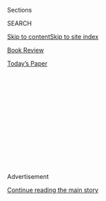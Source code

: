 <div id="app">

<div>

<div>

<div>

<div class="NYTAppHideMasthead css-1q2w90k e1suatyy0">

<div class="section css-ui9rw0 e1suatyy2">

<div class="css-eph4ug er09x8g0">

<div class="css-6n7j50">

</div>

<span class="css-1dv1kvn">Sections</span>

<div class="css-10488qs">

<span class="css-1dv1kvn">SEARCH</span>

</div>

[Skip to content](#site-content)[Skip to site index](#site-index)

</div>

<div id="masthead-section-label" class="css-1wr3we4 eaxe0e00">

[Book Review](https://www.nytimes.com/section/books/review)

</div>

<div class="css-10698na e1huz5gh0">

</div>

</div>

<div id="masthead-bar-one" class="section hasLinks css-15hmgas e1csuq9d3">

<div class="css-uqyvli e1csuq9d0">

</div>

<div class="css-1uqjmks e1csuq9d1">

</div>

<div class="css-9e9ivx">

[](https://myaccount.nytimes.com/auth/login?response_type=cookie&client_id=vi)

</div>

<div class="css-1bvtpon e1csuq9d2">

[Today’s Paper](https://www.nytimes.com/section/todayspaper)

</div>

</div>

</div>

</div>

<div data-aria-hidden="false">

<div id="site-content" role="main">

<div>

<div class="css-1aor85t" style="opacity:0.000000001;z-index:-1;visibility:hidden">

<div class="css-1hqnpie">

<div class="css-epjblv">

<span class="css-17xtcya">[Book
Review](/section/books/review)</span><span class="css-x15j1o">|</span><span class="css-fwqvlz">This
Is How It All Ends</span>

</div>

<div class="css-k008qs">

<div class="css-1iwv8en">

<span class="css-18z7m18"></span>

<div>

</div>

</div>

<span class="css-1n6z4y">https://nyti.ms/2XmiSOc</span>

<div class="css-1705lsu">

<div class="css-4xjgmj">

<div class="css-4skfbu" role="toolbar" data-aria-label="Social Media Share buttons, Save button, and Comments Panel with current comment count" data-testid="share-tools">

  - 
  - 
  - 
  - 
    
    <div class="css-6n7j50">
    
    </div>

  - 

</div>

</div>

</div>

</div>

</div>

</div>

<div id="NYT_TOP_BANNER_REGION" class="css-13pd83m">

</div>

<div id="top-wrapper" class="css-1sy8kpn">

<div id="top-slug" class="css-l9onyx">

Advertisement

</div>

[Continue reading the main story](#after-top)

<div class="ad top-wrapper" style="text-align:center;height:100%;display:block;min-height:250px">

<div id="top" class="place-ad" data-position="top" data-size-key="top">

</div>

</div>

<div id="after-top">

</div>

</div>

<div id="sponsor-wrapper" class="css-1hyfx7x">

<div id="sponsor-slug" class="css-19vbshk">

Supported by

</div>

[Continue reading the main story](#after-sponsor)

<div id="sponsor" class="ad sponsor-wrapper" style="text-align:center;height:100%;display:block">

</div>

<div id="after-sponsor">

</div>

</div>

Nonfiction

<div class="css-1vkm6nb ehdk2mb0">

# This Is How It All Ends

</div>

<div class="css-79elbk" data-testid="photoviewer-wrapper">

<div class="css-z3e15g" data-testid="photoviewer-wrapper-hidden">

</div>

<div class="css-1a48zt4 ehw59r15" data-testid="photoviewer-children">

![<span class="css-16f3y1r e13ogyst0" data-aria-hidden="true">Katie
Mack</span><span class="css-cnj6d5 e1z0qqy90" itemprop="copyrightHolder"><span class="css-1ly73wi e1tej78p0">Credit...</span><span><span>Nerissa
Escanlar</span></span></span>](https://static01.nyt.com/images/2020/07/29/books/review/Gleick1/Gleick1-articleLarge.jpg?quality=75&auto=webp&disable=upscale)

</div>

</div>

<div class="css-xt80pu e12qa4dv0">

<div class="css-18e8msd">

<div class="css-vp77d3 epjyd6m0">

<div class="css-1baulvz">

By [<span class="css-1baulvz last-byline" itemprop="name">James
Gleick</span>](https://www.nytimes.com/by/james-gleick)

</div>

</div>

  - Aug. 4, 2020

  - 
    
    <div class="css-4xjgmj">
    
    <div class="css-d8bdto" role="toolbar" data-aria-label="Social Media Share buttons, Save button, and Comments Panel with current comment count" data-testid="share-tools">
    
      - 
      - 
      - 
      - 
        
        <div class="css-6n7j50">
        
        </div>
    
      - 
    
    </div>
    
    </div>

</div>

</div>

<div class="section meteredContent css-1r7ky0e" name="articleBody" itemprop="articleBody">

<div class="css-1fanzo5 StoryBodyCompanionColumn">

<div class="css-53u6y8">

**THE END OF EVERYTHING**  
**(Astrophysically Speaking)**  
By Katie Mack

Not to give anything away, but “in about five billion years, the sun
will swell to its red giant phase, engulf the orbit of Mercury and
perhaps Venus, and leave the Earth a charred, lifeless, magma-covered
rock.” That’s how Katie Mack *starts* her story. It’s downhill from
there.

Many books have been written about our cosmic origins: the creation of
the universe 13.8 billion years ago; the Big Bang and all that followed.
The denouement, presumably tens of billions of years away, remains
comparatively mysterious. How does it all end? For that matter, *does*
it all end, or can we keep on in our merry way indefinitely? In “The End
of Everything: (Astrophysically Speaking),” Mack, a theoretical
cosmologist at North Carolina State University, attempts to answer what
might seem the most remote of scientific questions.

“Some say the world will end in fire, / Some say in ice.” She gives
Robert Frost his due. She doesn’t bother with T. S. Eliot: “not with a
bang but a whimper.” Traditional speculation about the end times, the
end of days, comes from religion, where it is called eschatology.
Apocalypse, doomsday, Judgment Day — all this, for theologians, provides
a way of thinking about the meaning or purpose of existence. Our
destiny, if only we could know it, might provide some reason for why
we’re here.

</div>

</div>

<div class="css-1fanzo5 StoryBodyCompanionColumn">

<div class="css-53u6y8">

Does the arc of the moral universe bend toward justice? Does it bend
anywhere at all? When Martin Luther King Jr. said it did, he was
paraphrasing the 19th-century abolitionist minister Theodore Parker, who
also said: “My eye reaches but little ways. I cannot calculate the curve
and complete the figure by the experience of sight.”

</div>

</div>

<div class="css-79elbk" data-testid="photoviewer-wrapper">

<div class="css-z3e15g" data-testid="photoviewer-wrapper-hidden">

</div>

<div class="css-1a48zt4 ehw59r15" data-testid="photoviewer-children">

![](https://static01.nyt.com/images/2020/07/29/books/review/Gleick2/Gleick2-articleLarge.jpg?quality=75&auto=webp&disable=upscale)

</div>

</div>

<div class="css-1fanzo5 StoryBodyCompanionColumn">

<div class="css-53u6y8">

The eye of astrophysics reaches a great deal farther now. Cosmologists
calculate the curve and complete the figure by employing a potent
arsenal of instruments and methodologies. Optical, radio, X-ray and
gamma ray telescopes on mountaintops and in space, underground neutrino
detectors and gravitational-wave observatories extend our sight to the
edges of the universe. But what that really means is that they extend
our sight into the past.

This is perhaps the most basic fact of cosmology, sometimes taken for
granted, and Mack explains it elegantly. Telescope users have a window
into time. Light travels at finite speed, so everything comes to us with
its own time delay. We see the sun not as it is now but as it was eight
minutes ago. All we can know of a galaxy 10 billion light-years away is
what it looked like 10 billion years ago, when the universe was young.
“We can look even farther back,” she writes, “and see matter swirling
into supermassive black holes in a universe less than 500 million years
old, when starlight had only just begun to penetrate the darkness
between galaxies.”

“The End of Everything” is a pleasure. Mack’s style is personal and
often funny as she guides us along a cosmic timeline studded with
scientific esoterica and mystery. Most of what astronomers know comes
not from seeing but from deduction — complex ladders of logic, building
upon one another. Black holes were first inferred and then understood in
more and more detail and now can just barely be said to have been
“seen.” Two of the most crucial components of the current picture of
the universe, dark matter and dark energy, are so-called precisely
because they are invisible. Scientists say they can see the Big Bang,
and they can, in a way, but what they mean is that they can detect via
radio telescopes a faint microwave radiation coming from all directions
in space — the remnant of a time when the entire universe was a
fast-growing fireball.

Astrophysicists’ techniques for looking backward through the eons can
let them peer into the future, too. The equations of physics run forward
as well as back. A picture begins to emerge of the far-future evolution
of the universe — more than one picture, painted in broad strokes by
cosmologists with conflicting theories. Mack organizes the current
thinking into a handful of scenarios, some more plausible than others.

</div>

</div>

<div class="css-1fanzo5 StoryBodyCompanionColumn">

<div class="css-53u6y8">

One is the “Big Crunch.” We know the universe has been expanding since
the Big Bang. That is to say, *space itself* is expanding: Galaxies,
stars and all other things in the cosmos move farther and farther apart.
It’s possible that the expansion will eventually slow, stop and reverse
itself, like a ball thrown up in the air that then comes back down. And
then? Catastrophe. High-energy particle jets and radiation from stars
condense and ignite a conflagration. “Nuclear explosions tear through
stellar atmospheres, ripping apart the stars and filling space with hot
plasma,” Mack says. “At this point, things are really very bad.” You can
tell she’s enjoying this.

Alternatively, the expansion keeps on going until everything attenuates
and fades into nothingness. This cosmic endgame is the one known as
“heat death.” You’ve heard of entropy: the inexorable tendency toward
disorder described by the second law of thermodynamics. It’s entropy
that does us in. This scenario is “a slow and agonizing one,” Mack says,
“marked by increasing isolation, inexorable decay and an eons-long fade
into darkness.” Everything tends toward equilibrium, and equilibrium
means death. Stars burn out, galaxies fade into darkness, even black
holes evaporate. This notion has been with us since the development of
thermodynamics in the 19th century. H. G. Wells visualized it this way
in “The Time Machine”: “It would be hard to convey the stillness of it.
… The darkness thickened. … All else was rayless obscurity. … A horror
of this great darkness came on me.”

Other possibilities involve dark energy, a still poorly understood
business that seems to be the dominant component of our universe. A
dark-energy apocalypse could “tear apart the very fabric of reality,
rendering any thinking creatures in the cosmos helpless as they watch
their universe being ripped open around them,” Mack says. Some paths to
destruction arise from theories that involve parallel universes lurking
in extra dimensions. A so-called “ekpyrotic” scenario imagines
collisions of “branes,” three-dimensional universes ordinarily invisible
to one another. At the fringes, the cosmological theories with the best
jargon and cleverest names are often the most speculative.

Forty years ago, when much of this science was new, the physicist
Freeman Dyson complained that some of his colleagues felt it was
“disreputable” to study our universe’s destiny. He urged them to do it
anyway. “If our analysis of the long-range future leads us to raise
questions related to the ultimate meaning and purpose of life,” he
wrote, “then let us examine these questions boldly and without
embarrassment.”

This might seem like the wrong time for a book peering billions of years
into the future to examine the ultimate doom and destruction. We have
doom and destruction of our own to worry about, arriving faster and
faster. These days many people wake up wondering if we’ll make it past
November. Plague is rampant. The Arctic Circle is on fire. Still, I
found it helpful — not reassuring, certainly, but mind-expanding — to be
reminded of our place in a vast cosmos. Mack puts it this way: “When we
ask the question, ‘Can this all really go on forever?,’ we are
implicitly validating our own existence, extending it indefinitely into
the future, taking stock and examining our legacy.”

It seems safe to say, though, that any meaning and purpose will have to
be found in ourselves, not in the stars. The cosmic end times will bring
no day of judgment, no redemption. All we can expect is the total
obliteration of whatever universe remains and any intelligence that
still abides there.

</div>

</div>

</div>

<div>

</div>

<div>

</div>

<div>

</div>

<div>

<div id="bottom-wrapper" class="css-1ede5it">

<div id="bottom-slug" class="css-l9onyx">

Advertisement

</div>

[Continue reading the main story](#after-bottom)

<div id="bottom" class="ad bottom-wrapper" style="text-align:center;height:100%;display:block;min-height:90px">

</div>

<div id="after-bottom">

</div>

</div>

</div>

</div>

</div>

## Site Index

<div>

</div>

## Site Information Navigation

  - [© <span>2020</span> <span>The New York Times
    Company</span>](https://help.nytimes.com/hc/en-us/articles/115014792127-Copyright-notice)

<!-- end list -->

  - [NYTCo](https://www.nytco.com/)
  - [Contact
    Us](https://help.nytimes.com/hc/en-us/articles/115015385887-Contact-Us)
  - [Work with us](https://www.nytco.com/careers/)
  - [Advertise](https://nytmediakit.com/)
  - [T Brand Studio](http://www.tbrandstudio.com/)
  - [Your Ad
    Choices](https://www.nytimes.com/privacy/cookie-policy#how-do-i-manage-trackers)
  - [Privacy](https://www.nytimes.com/privacy)
  - [Terms of
    Service](https://help.nytimes.com/hc/en-us/articles/115014893428-Terms-of-service)
  - [Terms of
    Sale](https://help.nytimes.com/hc/en-us/articles/115014893968-Terms-of-sale)
  - [Site Map](https://spiderbites.nytimes.com)
  - [Help](https://help.nytimes.com/hc/en-us)
  - [Subscriptions](https://www.nytimes.com/subscription?campaignId=37WXW)

</div>

</div>

</div>

</div>
